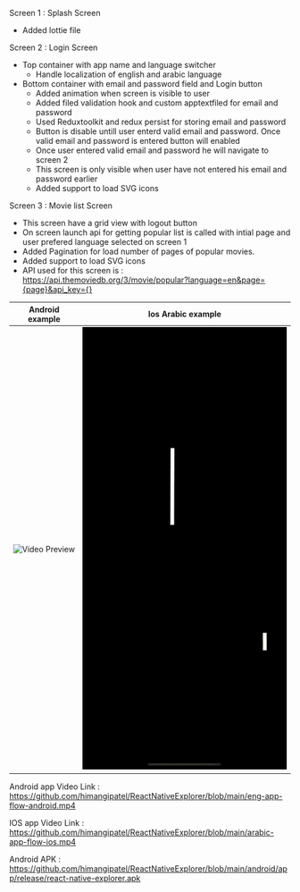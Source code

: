 Screen 1 : Splash Screen
 - Added lottie file

Screen 2 : Login Screen
  - Top container with app name and language switcher
      - Handle localization of english and arabic language
  - Bottom container with email and password field and Login button
      - Added animation when screen is visible to user
      - Added filed validation hook and custom apptextfiled for email and password
      - Used Reduxtoolkit and redux persist for storing email and password
      - Button is disable untill  user enterd valid email and password. Once valid email and password is entered button will enabled
      - Once user entered valid email and password he will navigate to screen 2
      - This screen is only visible when user have not entered his email and password earlier
      - Added support to load SVG icons
   
Screen 3 : Movie list Screen
  - This screen have a grid view with logout button
  - On screen launch api for getting popular list is called with intial page and user prefered language selected on screen 1
  - Added Pagination for load number of pages of popular movies.
  - Added support to load SVG icons
  - API used for this screen is : https://api.themoviedb.org/3/movie/popular?language=en&page={page}&api_key={}



  


Android example            |  Ios Arabic example
:-------------------------:|:-------------------------:
![Video Preview](./eng-app-flow-android.gif)|![Video Preview](./arabic-app-flow-ios.gif)

Android app Video Link : https://github.com/himangipatel/ReactNativeExplorer/blob/main/eng-app-flow-android.mp4

IOS app Video Link : https://github.com/himangipatel/ReactNativeExplorer/blob/main/arabic-app-flow-ios.mp4

Android APK : https://github.com/himangipatel/ReactNativeExplorer/blob/main/android/app/release/react-native-explorer.apk




